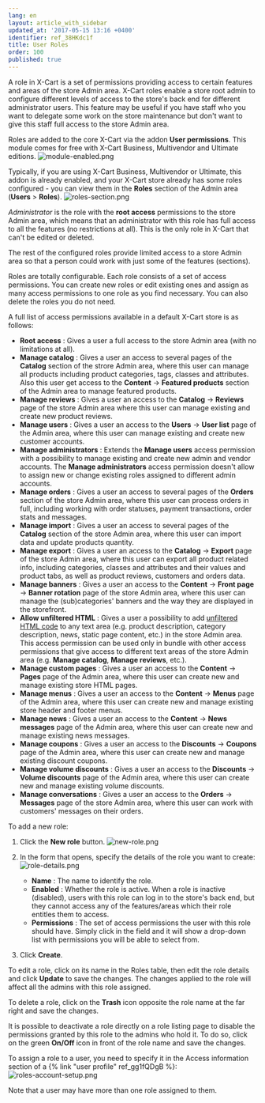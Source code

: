 ```yaml
---
lang: en
layout: article_with_sidebar
updated_at: '2017-05-15 13:16 +0400'
identifier: ref_38HKdc1f
title: User Roles
order: 100
published: true
---
```

A role in X-Cart is a set of permissions providing access to certain features and areas of the store Admin area. X-Cart roles enable a store root admin to configure different levels of access to the store's back end for different administrator users. This feature may be useful if you have staff who you want to delegate some work on the store maintenance but don't want to give this staff full access to the store Admin area. 

Roles are added to the core X-Cart via the addon **User permissions**. This module comes for free with X-Cart Business, Multivendor and Ultimate editions.
    ![module-enabled.png]({{site.baseurl}}/attachments/ref_38HKdc1f/module-enabled.png)

Typically, if you are using X-Cart Business, Multivendor or Ultimate, this addon is already enabled, and your X-Cart store already has some roles configured - you can view them in the **Roles** section of the Admin area (**Users** > **Roles**).
    ![roles-section.png]({{site.baseurl}}/attachments/ref_38HKdc1f/roles-section.png)

_Administrator_ is the role with the **root access** permissions to the store Admin area, which means that an administrator with this role has full access to all the features (no restrictions at all). This is the only role in X-Cart that can't be edited or deleted.

The rest of the configured roles provide limited access to a store Admin area so that a person could work with just some of the features (sections). 

Roles are totally configurable. Each role consists of a set of access permissions. You can create new roles or edit existing ones and assign as many access permissions to one role as you find necessary. You can also delete the roles you do not need.

A full list of access permissions available in a default X-Cart store is as follows:

   * **Root access** : Gives a user a full access to the store Admin area (with no limitations at all).
   * **Manage catalog** : Gives a user an access to several pages of the **Catalog** section of the strore Admin area, where this user can manage all products including product categories, tags, classes and attributes. Also this user get access to the **Content** -> **Featured products** section of the Admin area to manage featured products. 
   * **Manage reviews** : Gives a user an access to the **Catalog** -> **Reviews** page of the store Admin area where this user can manage existing and create new product reviews.
   * **Manage users** : Gives a user an access to the **Users** -> **User list** page of the Admin area, where this user can manage existing and create new customer accounts. 
   * **Manage administrators** : Extends the **Manage users** access permission with a possibility to manage existing and create new admin and vendor accounts. The **Manage administrators** access permission doesn't allow to assign new or change existing roles assigned to different admin accounts.
   * **Manage orders** : Gives a user an access to several pages of the **Orders** section of the store Admin area, where this user can process orders in full, including working with order statuses, payment transactions, order stats and messages. 
   * **Manage import** : Gives a user an access to several pages of the **Catalog** section of the store Admin area, where this user can import data and update products quantity. 
   * **Manage export** : Gives a user an access to the **Catalog** -> **Export** page of the store Admin area, where this user can export all product related info, including categories, classes and attributes and their values and product tabs, as well as product reviews, customers and orders data.
   * **Manage banners** : Gives a user an access to the **Сontent** -> **Front page** -> **Banner rotation** page of the store Admin area, where this user can manage the (sub)categories' banners and the way they are displayed in the storefront.
   * **Allow unfiltered HTML** : Gives a user a possibility to add [unfiltered HTML code](https://devs.x-cart.com/design_changes/adding_custom_javascript_code_to_the_page.html#script-tag-in-content-fields-or-static-pages "User Roles") to any text area (e.g. product description, category description, news, static page content, etc.) in the store Admin area. This access permission can be used only in bundle with other access permissions that give access to different text areas of the store Admin area (e.g. **Manage catalog**, **Manage reviews**, etc.). 
   * **Manage custom pages** :  Gives a user an access to the **Сontent** -> **Pages** page of the Admin area, where this user can create new and manage existing store HTML pages.
   * **Manage menus** :  Gives a user an access to the **Сontent** -> **Menus** page of the Admin area, where this user can create new and manage existing store header and footer menus.
   * **Manage news** : Gives a user an access to the **Сontent** -> **News messages** page of the Admin area, where this user can create new and manage existing news messages.
   * **Manage coupons** : Gives a user an access to the **Discounts** -> **Coupons** page of the Admin area, where this user can create new and manage existing discount coupons.
   * **Manage volume discounts** : Gives a user an access to the **Discounts** -> **Volume discounts** page of the Admin area, where this user can create new and manage existing volume discounts.
   * **Manage conversations** : Gives a user an access to the **Orders** -> **Messages** page of the store Admin area, where this user can work with customers' messages on their orders. 

To add a new role:
1.  Click the **New role** button.
    ![new-role.png]({{site.baseurl}}/attachments/ref_38HKdc1f/new-role.png)

2.  In the form that opens, specify the details of the role you want to create:
    ![role-details.png]({{site.baseurl}}/attachments/ref_38HKdc1f/role-details.png)

     *   **Name** : The name to identify the role.
     *   **Enabled** : Whether the role is active. When a role is inactive (disabled), users with this role can log in to the store's back end, but they cannot access any of the features/areas which their role entitles them to access.
     *   **Permissions** : The set of access permissions the user with this role should have. Simply click in the field and it will show a drop-down list with permissions you will be able to select from.

3.  Click **Create**.

To edit a role, click on its name in the Roles table, then edit the role details and click **Update** to save the changes. The changes applied to the role will affect all the admins with this role assigned.

To delete a role, click on the **Trash** icon opposite the role name at the far right and save the changes.

It is possible to deactivate a role directly on a role listing page to disable the permissions granted by this role to the admins who hold it. To do so, click on the green **On/Off** icon in front of the role name and save the changes.
    
To assign a role to a user, you need to specify it in the Access information section of a {% link "user profile" ref_gg1fQDgB %}:
    ![roles-account-setup.png]({{site.baseurl}}/attachments/ref_38HKdc1f/roles-account-setup.png)

Note that a user may have more than one role assigned to them.


